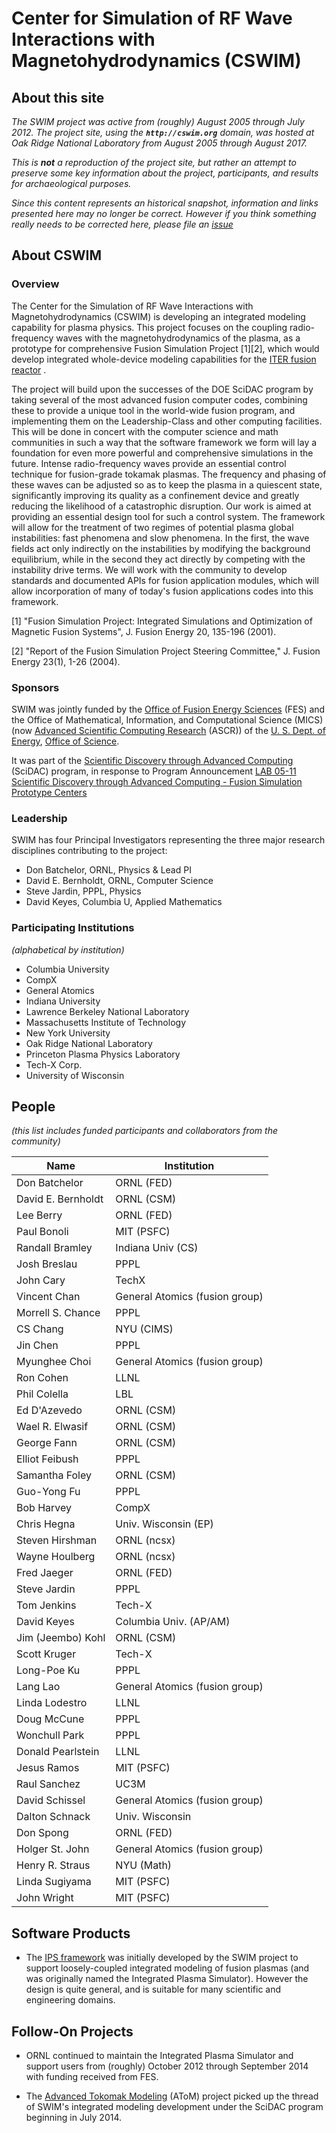 # Center for Simulation of RF Wave Interactions with Magnetohydrodynamics (CSWIM)

## About this site

*The SWIM project was active from (roughly) August 2005 through July 2012.  The project site, using the **```http://cswim.org```** domain, was hosted at Oak Ridge National Laboratory from August 2005 through August 2017.*

*This is **not** a reproduction of the project site, but rather an attempt to preserve some key information about the project, participants, and results for archaeological purposes.*

*Since this content represents an historical snapshot, information and links presented here may no longer be correct.  However if you think something really needs to be corrected here, please file an [issue](https://github.com/ORNL-Fusion/cswim/issues)*

## About CSWIM

### Overview

 The Center for the Simulation of RF Wave Interactions with Magnetohydrodynamics (CSWIM) is developing an integrated modeling capability for plasma physics. This project focuses on the coupling radio-frequency waves with the magnetohydrodynamics of the plasma, as a prototype for comprehensive Fusion Simulation Project [1][2], which would develop integrated whole-device modeling capabilities for the [ITER fusion reactor](https://www.iter.org/) .

The project will build upon the successes of the DOE SciDAC program by taking several of the most advanced fusion computer codes, combining these to provide a unique tool in the world-wide fusion program, and implementing them on the Leadership-Class and other computing facilities. This will be done in concert with the computer science and math communities in such a way that the software framework we form will lay a foundation for even more powerful and comprehensive simulations in the future. Intense radio-frequency waves provide an essential control technique for fusion-grade tokamak plasmas. The frequency and phasing of these waves can be adjusted so as to keep the plasma in a quiescent state, significantly improving its quality as a confinement device and greatly reducing the likelihood of a catastrophic disruption. Our work is aimed at providing an essential design tool for such a control system. The framework will allow for the treatment of two regimes of potential plasma global instabilities: fast phenomena and slow phenomena. In the first, the wave fields act only indirectly on the instabilities by modifying the background equilibrium, while in the second they act directly by competing with the instability drive terms. We will work with the community to develop standards and documented APIs for fusion application modules, which will allow incorporation of many of today's fusion applications codes into this framework.

[1] "Fusion Simulation Project: Integrated Simulations and Optimization of Magnetic Fusion Systems", J. Fusion Energy 20, 135-196 (2001).

[2] "Report of the Fusion Simulation Project Steering Committee," J. Fusion Energy 23(1), 1-26 (2004).

### Sponsors
SWIM was jointly funded by the [Office of Fusion Energy Sciences](https://science.energy.gov/fes/)  (FES) and the Office of Mathematical, Information, and Computational Science (MICS) (now [Advanced Scientific Computing Research](https://science.energy.gov/ascr/) (ASCR)) of the [U. S. Dept. of Energy](https://www.energy.gov/), [Office of Science](https://science.energy.gov/).

It was part of the [Scientific Discovery through Advanced Computing](http://www.scidac.gov/)  (SciDAC) program, in response to Program Announcement [LAB 05-11 Scientific Discovery through Advanced Computing - Fusion Simulation Prototype Centers](https://science.energy.gov/~/media/grants/pdf/lab-announcements/2005/LAB_05-11.pdf) 

### Leadership
 SWIM has four Principal Investigators representing the three major research disciplines contributing to the project:

 * Don Batchelor, ORNL, Physics & Lead PI
 * David E. Bernholdt, ORNL, Computer Science
 * Steve Jardin, PPPL, Physics
 * David Keyes, Columbia U, Applied Mathematics

### Participating Institutions
*(alphabetical by institution)*

* Columbia University
* CompX
* General Atomics
* Indiana University
* Lawrence Berkeley National Laboratory
* Massachusetts Institute of Technology
* New York University
* Oak Ridge National Laboratory
* Princeton Plasma Physics Laboratory
* Tech-X Corp.
* University of Wisconsin

## People
*(this list includes funded participants and collaborators from the community)*

Name | Institution
---------|--------------
Don Batchelor | ORNL (FED)
David E. Bernholdt | ORNL (CSM)
Lee Berry | ORNL (FED)
Paul Bonoli | MIT (PSFC) 
Randall Bramley | Indiana Univ (CS) 
Josh Breslau | PPPL 
John Cary | TechX 
Vincent Chan | General Atomics (fusion group)
Morrell S. Chance | PPPL 
CS Chang | NYU (CIMS) 
Jin Chen | PPPL 
Myunghee Choi | General Atomics (fusion group)
Ron Cohen | LLNL
Phil Colella | LBL
Ed D'Azevedo | ORNL (CSM)
Wael R. Elwasif | ORNL (CSM)
George Fann | ORNL (CSM)
Elliot Feibush | PPPL
Samantha Foley | ORNL (CSM)
Guo-Yong Fu | PPPL
Bob Harvey | CompX 
Chris Hegna | Univ. Wisconsin (EP)
Steven Hirshman | ORNL (ncsx)
Wayne Houlberg | ORNL (ncsx)
Fred Jaeger | ORNL (FED)
Steve Jardin | PPPL
Tom Jenkins | Tech-X
David Keyes | Columbia Univ. (AP/AM)
Jim (Jeembo) Kohl | ORNL (CSM)
Scott Kruger | Tech-X
Long-Poe Ku | PPPL
Lang Lao | General Atomics (fusion group)
Linda Lodestro | LLNL
Doug McCune | PPPL
Wonchull Park | PPPL
Donald Pearlstein | LLNL 
Jesus Ramos | MIT (PSFC)
Raul Sanchez | UC3M
David Schissel | General Atomics (fusion group) 
Dalton Schnack | Univ. Wisconsin
Don Spong | ORNL (FED)
Holger St. John | General Atomics (fusion group)
Henry R. Straus | NYU (Math)
Linda Sugiyama | MIT (PSFC)
John Wright | MIT (PSFC)

## Software Products

* The [IPS framework](https://sourceforge.net/projects/ipsframework/) was initially developed by the SWIM project to support loosely-coupled integrated modeling of fusion plasmas (and was originally named the Integrated Plasma Simulator). However the design is quite general, and is suitable for many scientific and engineering domains.

## Follow-On Projects

* ORNL continued to maintain the Integrated Plasma Simulator and support users from (roughly) October 2012 through September 2014 with funding received from FES.

* The [Advanced Tokomak Modeling](http://scidac.github.io/atom/) (AToM) project picked up the thread of SWIM's integrated modeling development under the SciDAC program beginning in July 2014.
